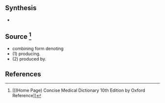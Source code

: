 ## Synthesis
- 
## Source [^1]
- combining form denoting 
- (1) producing. 
- (2) produced by.
## References

[^1]: [[(Home Page) Concise Medical Dictionary 10th Edition by Oxford Reference]]